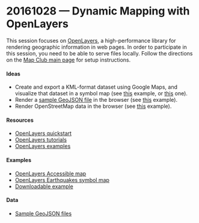 # 20161028 &mdash; Dynamic Mapping with OpenLayers

This session focuses on [OpenLayers](http://openlayers.org/), a high-performance library for rendering geographic information in web pages. In order to participate in this session, you need to be able to serve files locally. Follow the directions on the [Map Club main page](https://github.com/emilyfuhrman/map-club) for setup instructions. 

#### Ideas
* Create and export a KML-format dataset using Google Maps, and visualize that dataset in a symbol map (see [this](http://openlayers.org/en/latest/examples/kml.html) example, or [this](http://openlayers.org/en/latest/examples/kml-earthquakes.html) one).
* Render a [sample GeoJSON file](https://github.com/emilyfuhrman/map-club/tree/master/2016_Fall/Session_05/Data) in the browser (see [this](http://openlayers.org/en/latest/examples/geojson.html) example).
* Render OpenStreetMap data in the browser (see [this](http://openlayers.org/en/latest/examples/simple.html) example).

#### Resources
* [OpenLayers quickstart](http://openlayers.org/en/latest/doc/quickstart.html)
* [OpenLayers tutorials](http://openlayers.org/en/latest/doc/tutorials/)
* [OpenLayers examples](http://openlayers.org/en/latest/examples/)

#### Examples
* [OpenLayers Accessible map](http://openlayers.org/en/latest/examples/accessible.html)
* [OpenLayers Earthquakes symbol map](http://openlayers.org/en/latest/examples/earthquake-custom-symbol.html)
* [Downloadable example](https://github.com/emilyfuhrman/map-club/tree/master/2016_Fall/Session_05/Examples/Example_01.html)

#### Data
* [Sample GeoJSON files](https://github.com/emilyfuhrman/map-club/tree/master/2016_Fall/Session_05/Data)